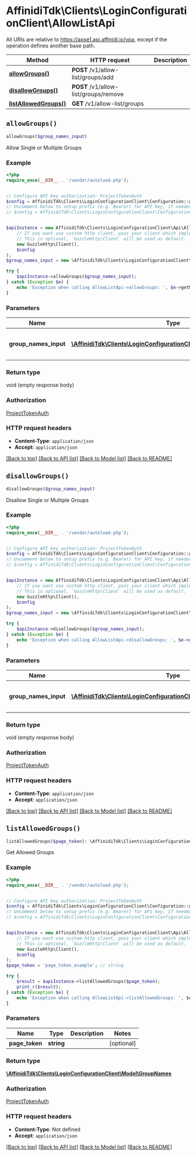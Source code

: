 # AffinidiTdk\Clients\LoginConfigurationClient\AllowListApi

All URIs are relative to https://apse1.api.affinidi.io/vpa, except if the operation defines another base path.

| Method | HTTP request | Description |
| ------------- | ------------- | ------------- |
| [**allowGroups()**](AllowListApi.md#allowGroups) | **POST** /v1/allow-list/groups/add |  |
| [**disallowGroups()**](AllowListApi.md#disallowGroups) | **POST** /v1/allow-list/groups/remove |  |
| [**listAllowedGroups()**](AllowListApi.md#listAllowedGroups) | **GET** /v1/allow-list/groups |  |


## `allowGroups()`

```php
allowGroups($group_names_input)
```



Allow Single or Multiple Groups

### Example

```php
<?php
require_once(__DIR__ . '/vendor/autoload.php');


// Configure API key authorization: ProjectTokenAuth
$config = AffinidiTdk\Clients\LoginConfigurationClient\Configuration::getDefaultConfiguration()->setApiKey('authorization', 'YOUR_API_KEY');
// Uncomment below to setup prefix (e.g. Bearer) for API key, if needed
// $config = AffinidiTdk\Clients\LoginConfigurationClient\Configuration::getDefaultConfiguration()->setApiKeyPrefix('authorization', 'Bearer');


$apiInstance = new AffinidiTdk\Clients\LoginConfigurationClient\Api\AllowListApi(
    // If you want use custom http client, pass your client which implements `GuzzleHttp\ClientInterface`.
    // This is optional, `GuzzleHttp\Client` will be used as default.
    new GuzzleHttp\Client(),
    $config
);
$group_names_input = new \AffinidiTdk\Clients\LoginConfigurationClient\Model\GroupNamesInput(); // \AffinidiTdk\Clients\LoginConfigurationClient\Model\GroupNamesInput | List of group names as input

try {
    $apiInstance->allowGroups($group_names_input);
} catch (Exception $e) {
    echo 'Exception when calling AllowListApi->allowGroups: ', $e->getMessage(), PHP_EOL;
}
```

### Parameters

| Name | Type | Description  | Notes |
| ------------- | ------------- | ------------- | ------------- |
| **group_names_input** | [**\AffinidiTdk\Clients\LoginConfigurationClient\Model\GroupNamesInput**](../Model/GroupNamesInput.md)| List of group names as input | [optional] |

### Return type

void (empty response body)

### Authorization

[ProjectTokenAuth](../../README.md#ProjectTokenAuth)

### HTTP request headers

- **Content-Type**: `application/json`
- **Accept**: `application/json`

[[Back to top]](#) [[Back to API list]](../../README.md#endpoints)
[[Back to Model list]](../../README.md#models)
[[Back to README]](../../README.md)

## `disallowGroups()`

```php
disallowGroups($group_names_input)
```



Disallow Single or Multiple Groups

### Example

```php
<?php
require_once(__DIR__ . '/vendor/autoload.php');


// Configure API key authorization: ProjectTokenAuth
$config = AffinidiTdk\Clients\LoginConfigurationClient\Configuration::getDefaultConfiguration()->setApiKey('authorization', 'YOUR_API_KEY');
// Uncomment below to setup prefix (e.g. Bearer) for API key, if needed
// $config = AffinidiTdk\Clients\LoginConfigurationClient\Configuration::getDefaultConfiguration()->setApiKeyPrefix('authorization', 'Bearer');


$apiInstance = new AffinidiTdk\Clients\LoginConfigurationClient\Api\AllowListApi(
    // If you want use custom http client, pass your client which implements `GuzzleHttp\ClientInterface`.
    // This is optional, `GuzzleHttp\Client` will be used as default.
    new GuzzleHttp\Client(),
    $config
);
$group_names_input = new \AffinidiTdk\Clients\LoginConfigurationClient\Model\GroupNamesInput(); // \AffinidiTdk\Clients\LoginConfigurationClient\Model\GroupNamesInput | List of group names as input

try {
    $apiInstance->disallowGroups($group_names_input);
} catch (Exception $e) {
    echo 'Exception when calling AllowListApi->disallowGroups: ', $e->getMessage(), PHP_EOL;
}
```

### Parameters

| Name | Type | Description  | Notes |
| ------------- | ------------- | ------------- | ------------- |
| **group_names_input** | [**\AffinidiTdk\Clients\LoginConfigurationClient\Model\GroupNamesInput**](../Model/GroupNamesInput.md)| List of group names as input | [optional] |

### Return type

void (empty response body)

### Authorization

[ProjectTokenAuth](../../README.md#ProjectTokenAuth)

### HTTP request headers

- **Content-Type**: `application/json`
- **Accept**: `application/json`

[[Back to top]](#) [[Back to API list]](../../README.md#endpoints)
[[Back to Model list]](../../README.md#models)
[[Back to README]](../../README.md)

## `listAllowedGroups()`

```php
listAllowedGroups($page_token): \AffinidiTdk\Clients\LoginConfigurationClient\Model\GroupNames
```



Get Allowed Groups

### Example

```php
<?php
require_once(__DIR__ . '/vendor/autoload.php');


// Configure API key authorization: ProjectTokenAuth
$config = AffinidiTdk\Clients\LoginConfigurationClient\Configuration::getDefaultConfiguration()->setApiKey('authorization', 'YOUR_API_KEY');
// Uncomment below to setup prefix (e.g. Bearer) for API key, if needed
// $config = AffinidiTdk\Clients\LoginConfigurationClient\Configuration::getDefaultConfiguration()->setApiKeyPrefix('authorization', 'Bearer');


$apiInstance = new AffinidiTdk\Clients\LoginConfigurationClient\Api\AllowListApi(
    // If you want use custom http client, pass your client which implements `GuzzleHttp\ClientInterface`.
    // This is optional, `GuzzleHttp\Client` will be used as default.
    new GuzzleHttp\Client(),
    $config
);
$page_token = 'page_token_example'; // string

try {
    $result = $apiInstance->listAllowedGroups($page_token);
    print_r($result);
} catch (Exception $e) {
    echo 'Exception when calling AllowListApi->listAllowedGroups: ', $e->getMessage(), PHP_EOL;
}
```

### Parameters

| Name | Type | Description  | Notes |
| ------------- | ------------- | ------------- | ------------- |
| **page_token** | **string**|  | [optional] |

### Return type

[**\AffinidiTdk\Clients\LoginConfigurationClient\Model\GroupNames**](../Model/GroupNames.md)

### Authorization

[ProjectTokenAuth](../../README.md#ProjectTokenAuth)

### HTTP request headers

- **Content-Type**: Not defined
- **Accept**: `application/json`

[[Back to top]](#) [[Back to API list]](../../README.md#endpoints)
[[Back to Model list]](../../README.md#models)
[[Back to README]](../../README.md)
